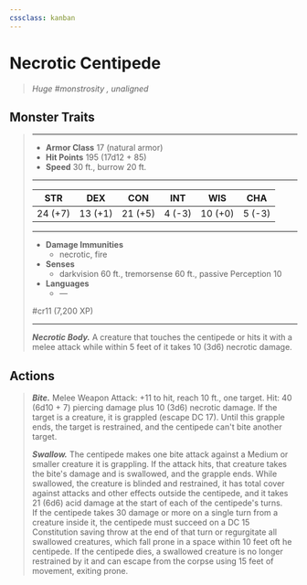 ```yaml
---
cssclass: kanban
---
```


# Necrotic Centipede
>*Huge #monstrosity , unaligned*
## Monster Traits
>___
>- **Armor Class** 17 (natural armor)
>- **Hit Points** 195 (17d12 + 85)
>- **Speed** 30 ft., burrow 20 ft.
>___
>|STR|DEX|CON|INT|WIS|CHA|
>|:---:|:---:|:---:|:---:|:---:|:---:|
>|24 (+7)|13 (+1)|21 (+5)|4 (-3)|10 (+0)|5 (-3)|
>___
>- **Damage Immunities**
>	 - necrotic, fire
>- **Senses**
>	 - darkvision 60 ft., tremorsense 60 ft., passive Perception 10
>- **Languages**
>	 - —
>
> #cr11 (7,200 XP)
>___
>***Necrotic Body.*** A creature that touches the centipede or hits it with a melee attack while within 5 feet of it takes 10 (3d6) necrotic damage.  
>
## Actions
>***Bite.*** Melee Weapon Attack: +11 to hit, reach 10 ft., one target. Hit: 40 (6d10 + 7) piercing damage plus 10 (3d6) necrotic damage. If the target is a creature, it is grappled (escape DC 17). Until this grapple ends, the target is restrained, and the centipede can't bite another target.  
>
>***Swallow.*** The centipede makes one bite attack against a Medium or smaller creature it is grappling. If the attack hits, that creature takes the bite's damage and is swallowed, and the grapple ends. While swallowed, the creature is blinded and restrained, it has total cover against attacks and other effects outside the centipede, and it takes 21 (6d6) acid damage at the start of each of the centipede's turns.  
>If the centipede takes 30 damage or more on a single turn from a creature inside it, the centipede must succeed on a DC 15 Constitution saving throw at the end of that turn or regurgitate all swallowed creatures, which fall prone in a space within 10 feet oft he centipede. If the centipede dies, a swallowed creature is no longer restrained by it and can escape from the corpse using 15 feet of movement, exiting prone.
